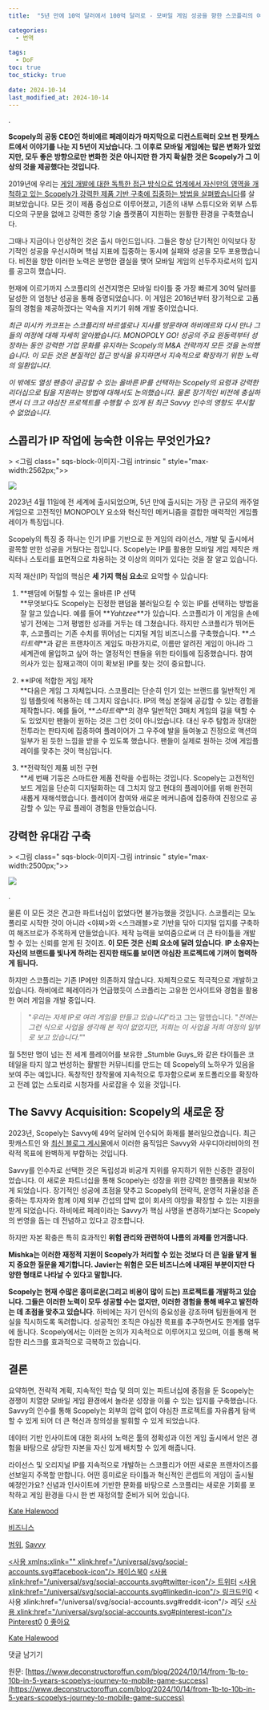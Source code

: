 ```yaml
---
title:  "5년 만에 10억 달러에서 100억 달러로 - 모바일 게임 성공을 향한 스코플리의 여정"

categories:
  - 번역
  
tags:
  - DoF
toc: true
toc_sticky: true
 
date: 2024-10-14
last_modified_at: 2024-10-14
---
```

.

**Scopely의 공동 CEO인 하비에르 페레이라가 마지막으로 디컨스트럭터 오브 펀 팟캐스트에서 이야기를 나눈 지 5년이 지났습니다. 그 이후로 모바일 게임에는 많은 변화가 있었지만, 모두 좋은 방향으로만 변화한 것은 아니지만 한 가지 확실한 것은 Scopely가 그 이상의 것을 제공했다는 것입니다.**

2019년에 우리는 [게임 개발에 대한 독특한 접근 방식으로 업계에서 자신만의 영역을 개척하고 있는 Scopely가 강력한 제품 기반 구축에 집중하는 방법을 살펴봤습니다](https://www.deconstructoroffun.com/blog/2019/8/5/deconstructing-scopelys-400m-run-rate)를 살펴보았습니다. 모든 것이 제품 중심으로 이루어졌고, 기존의 내부 스튜디오와 외부 스튜디오의 구분을 없애고 강력한 중앙 기술 플랫폼이 지원하는 원활한 환경을 구축했습니다.

그때나 지금이나 인상적인 것은 출시 마인드입니다. 그들은 항상 단기적인 이익보다 장기적인 성공을 우선시하며 핵심 지표에 집중하는 동시에 실패와 성공을 모두 포용했습니다. 비전을 향한 이러한 노력은 분명한 결실을 맺어 모바일 게임의 선두주자로서의 입지를 공고히 했습니다.

현재에 이르기까지 스코플리의 선견지명은 모바일 타이틀 중 가장 빠르게 30억 달러를 달성한 의 엄청난 성공을 통해 증명되었습니다. 이 게임은 2016년부터 장기적으로 고품질의 경험을 제공하겠다는 약속을 지키기 위해 개발 중이었습니다.

_최근 미시카 카코프는 스코플리의 바르셀로나 지사를 방문하여 하비에르와 다시 만나 그들의 여정에 대해 자세히 알아봤습니다. MONOPOLY GO! 성공의 주요 원동력부터 성장하는 동안 강력한 기업 문화를 유지하는 Scopely의 M&A 전략까지 모든 것을 논의했습니다. 이 모든 것은 본질적인 접근 방식을 유지하면서 지속적으로 확장하기 위한 노력의 일환입니다._

_이 밖에도 열성 팬층이 공감할 수 있는 올바른 IP를 선택하는 Scopely의 요령과 강력한 리더십으로 팀을 지원하는 방법에 대해서도 논의했습니다. 물론 장기적인 비전에 충실하면서 더 크고 야심찬 프로젝트를 수행할 수 있게 된 최근 Savvy 인수의 영향도 무시할 수 없었습니다._

## **스콥리가 IP 작업에 능숙한 이유는 무엇인가요?**

\> <그림 class=" sqs-block-이미지-그림 intrinsic " style="max-width:2562px;">>

![](https://images.squarespace-cdn.com/content/v1/58af450eb3db2b0582612f1d/32d67015-e9d5-4d45-8187-da85b61bb9ce/Screenshot+2024-10-14+at+11.26.52.png)

2023년 4월 11일에 전 세계에 출시되었으며, 5년 만에 출시되는 가장 큰 규모의 캐주얼 게임으로 고전적인 MONOPOLY 요소와 혁신적인 메커니즘을 결합한 매력적인 게임플레이가 특징입니다.

Scopely의 특징 중 하나는 인기 IP를 기반으로 한 게임의 라이선스, 개발 및 출시에서 괄목할 만한 성공을 거뒀다는 점입니다. Scopely는 IP를 활용한 모바일 게임 제작은 캐릭터나 스토리를 표면적으로 차용하는 것 이상의 의미가 있다는 것을 잘 알고 있습니다.

지적 재산(IP) 작업의 핵심은 **세 가지 핵심 요소**로 요약할 수 있습니다:

1.  **팬덤에 어필할 수 있는 올바른 IP 선택  
    **무엇보다도 Scopely는 진정한 팬덤을 불러일으킬 수 있는 IP를 선택하는 방법을 잘 알고 있습니다. 예를 들어 **_Yahtzee_**가 있습니다. 스코플리가 이 게임을 손에 넣기 전에는 그저 평범한 성과를 거두는 데 그쳤습니다. 하지만 스코플리가 뛰어든 후, 스코플리는 기존 수치를 뛰어넘는 디지털 게임 비즈니스를 구축했습니다. **_스타트렉_**과 같은 프랜차이즈 게임도 마찬가지로, 이름만 알려진 게임이 아니라 그 세계관에 몰입하고 싶어 하는 열정적인 팬들을 위한 타이틀에 집중했습니다. 참여 의사가 있는 잠재고객이 이미 확보된 IP를 찾는 것이 중요합니다.  
    
2.  **IP에 적합한 게임 제작  
    **다음은 게임 그 자체입니다. 스코플리는 단순히 인기 있는 브랜드를 일반적인 게임 템플릿에 적용하는 데 그치지 않습니다. IP의 핵심 본질에 공감할 수 있는 경험을 제작합니다. 예를 들어, **_스타트렉_**의 경우 일반적인 3매치 게임의 길을 택할 수도 있었지만 팬들이 원하는 것은 그런 것이 아니었습니다. 대신 우주 탐험과 장대한 전투라는 판타지에 집중하여 플레이어가 그 우주에 발을 들여놓고 진정으로 액션의 일부가 된 듯한 느낌을 받을 수 있도록 했습니다. 팬들이 실제로 원하는 것에 게임플레이를 맞추는 것이 핵심입니다.  
    
3.  **전략적인 제품 비전 구현  
    **세 번째 기둥은 스마트한 제품 전략을 수립하는 것입니다. Scopely는 고전적인 보드 게임을 단순히 디지털화하는 데 그치지 않고 현대의 플레이어를 위해 완전히 새롭게 재해석했습니다. 플레이어 참여와 새로운 메커니즘에 집중하여 진정으로 공감할 수 있는 무료 플레이 경험을 만들었습니다.
    

## **강력한 유대감 구축**

\> <그림 class=" sqs-block-이미지-그림 intrinsic " style="max-width:2500px;">>

![](https://images.squarespace-cdn.com/content/v1/58af450eb3db2b0582612f1d/1728894618182-5PMRGYM3OP6CWHWI8KRV/unsplash-image-9cd8qOgeNIY.jpg)

.

물론 이 모든 것은 견고한 파트너십이 없었다면 불가능했을 것입니다. 스코플리는 모노폴리로 시작한 것이 아니라 <야찌>와 <스크래블>로 기반을 닦아 디지털 입지를 구축하여 해즈브로가 주목하게 만들었습니다. 제작 능력을 보여줌으로써 더 큰 타이틀을 개발할 수 있는 신뢰를 얻게 된 것이죠. **이 모든 것은 신뢰 요소에 달려 있습니다**. **IP 소유자는 자신의 브랜드를 빛나게 하려는 진지한 태도를 보이면 야심찬 프로젝트에 기꺼이 협력하게 됩니다.**

하지만 스코플리는 기존 IP에만 의존하지 않습니다. 자체적으로도 적극적으로 개발하고 있습니다. 하비에르 페레이라가 언급했듯이 스코플리는 고유한 인사이트와 경험을 활용한 여러 게임을 개발 중입니다.

> "_우리는 자체 IP로 여러 게임을 만들고 있습니다_"라고 그는 말했습니다. "_전에는 그런 식으로 사업을 생각해 본 적이 없었지만, 저희는 이 사업을 저희 여정의 일부로 보고 있습니다."_"

월 5천만 명이 넘는 전 세계 플레이어를 보유한 _Stumble Guys_와 같은 타이틀은 코테일을 타지 않고 번성하는 활발한 커뮤니티를 만드는 데 Scopely의 노하우가 있음을 보여 주는 예입니다. 독창적인 창작물에 지속적으로 투자함으로써 포트폴리오를 확장하고 전례 없는 스토리로 시청자를 사로잡을 수 있을 것입니다.

## **The Savvy Acquisition: Scopely의 새로운 장**

2023년, Scopely는 Savvy에 49억 달러에 인수되어 화제를 불러일으켰습니다. 최근 팟캐스트인 [](https://www.youtube.com/watch?v=VnYg6bRA1YY)와 [최신 블로그 게시물](https://www.deconstructoroffun.com/blog/2024/10/7/inside-saudi-arabias-big-move-to-reshape-the-gaming-industry)에서 이러한 움직임은 Savvy와 사우디아라비아의 전략적 목표에 완벽하게 부합하는 것입니다.

Savvy를 인수자로 선택한 것은 독립성과 비공개 지위를 유지하기 위한 신중한 결정이었습니다. 이 새로운 파트너십을 통해 Scopely는 성장을 위한 강력한 플랫폼을 확보하게 되었습니다. 장기적인 성공에 초점을 맞추고 Scopely의 전략적, 운영적 자율성을 존중하는 투자자와 함께 이제 외부 간섭의 압박 없이 회사의 야망을 확장할 수 있는 지원을 받게 되었습니다. 하비에르 페레이라는 Savvy가 핵심 사명을 변경하기보다는 Scopely의 번영을 돕는 데 전념하고 있다고 강조합니다.

하지만 자본 확충은 특히 효과적인 **위험 관리와 관련하여 나름의 과제를 안겨줍니다.**

**Mishka는 이러한 재정적 지원이 Scopely가 처리할 수 있는 것보다 더 큰 일을 맡게 될지 중요한 질문을 제기합니다. Javier는 위험은 모든 비즈니스에 내재된 부분이지만 다양한 형태로 나타날 수 있다고 말합니다.**

**Scopely는 현재 수많은 흥미로운(그리고 비용이 많이 드는) 프로젝트를 개발하고 있습니다. 그들은 이러한 노력이 모두 성공할 수는 없지만, 이러한 경험을 통해 배우고 발전하는 데 초점을 맞추고 있습니다**. 하비에는 자기 인식의 중요성을 강조하며 팀원들에게 현실을 직시하도록 독려합니다. 성공적인 조직은 야심찬 목표를 추구하면서도 한계를 염두에 둡니다. Scopely에서는 이러한 논의가 지속적으로 이루어지고 있으며, 이를 통해 복잡한 리스크를 효과적으로 극복하고 있습니다.

## **결론**

요약하면, 전략적 계획, 지속적인 학습 및 의미 있는 파트너십에 중점을 둔 Scopely는 경쟁이 치열한 모바일 게임 환경에서 놀라운 성장을 이룰 수 있는 입지를 구축했습니다. Savvy의 인수를 통해 Scopely는 외부의 압력 없이 야심찬 프로젝트를 자유롭게 탐색할 수 있게 되어 더 큰 혁신과 창의성을 발휘할 수 있게 되었습니다.

데이터 기반 인사이트에 대한 회사의 노력은 툴의 정확성과 이전 게임 출시에서 얻은 경험을 바탕으로 상당한 자본을 자신 있게 배치할 수 있게 해줍니다.

라이선스 및 오리지널 IP를 지속적으로 개발하는 스코플리가 어떤 새로운 프랜차이즈를 선보일지 주목할 만합니다. 어떤 흥미로운 타이틀과 혁신적인 콘셉트의 게임이 출시될 예정인가요? 신념과 인사이트에 기반한 문화를 바탕으로 스코플리는 새로운 기회를 포착하고 게임 환경을 다시 한 번 재정의할 준비가 되어 있습니다.

[Kate Halewood](https://www.deconstructoroffun.com/blog?author=64fac051cc1f4641a7e24254)

[비즈니스](https://www.deconstructoroffun.com/blog/category/Business)

[범위](https://www.deconstructoroffun.com/blog/tag/scopely), [Savvy](https://www.deconstructoroffun.com/blog/tag/Savvy)

[<사용 xmlns:xlink="" xlink:href="/universal/svg/social-accounts.svg#facebook-icon"/> 페이스북0](https://www.facebook.com/sharer/sharer.php?u=https%3A%2F%2Fwww.deconstructoroffun.com%2Fblog%2F2024%2F10%2F14%2Ffrom-1b-to-10b-in-5-years-scopelys-journey-to-mobile-game-success) [<사용 xlink:href="/universal/svg/social-accounts.svg#twitter-icon"/> 트위터](https://twitter.com/intent/tweet?url=https%3A%2F%2Fwww.deconstructoroffun.com%2Fblog%2F2024%2F10%2F14%2Ffrom-1b-to-10b-in-5-years-scopelys-journey-to-mobile-game-success&text=게임+스튜디오+는+Scopely%E2%80%99s+approach%2C+특히+그것이+제작+에+오면+견고한+...) [<사용 xlink:href="/universal/svg/social-accounts.svg#linkedin-icon"/> 링크드인0](https://www.linkedin.com/shareArticle?mini=true&source=Deconstructor+of+Fun&summary=게임+스튜디오는+Scopely%E2%80%99s+approach%2C+특히+그것이+제작에+올때+견고한+...에서+하나+또는+둘+것+을+학습+할+수+있습니다.&url=https%3A%2F%2Fwww.deconstructoroffun.com%2Fblog%2F2024%2F10%2F14%2Ffrom-1b-to-10b-in-5-years-scopelys-journey-to-mobile-game-success) [](https://www.reddit.com/submit?url=https%3A%2F%2Fwww.deconstructoroffun.com%2Fblog%2F2024%2F10%2F14%2Ffrom-1b-to-10b-in-5-years-scopelys-journey-to-mobile-game-success)<사용 xlink:href="/universal/svg/social-accounts.svg#reddit-icon"/> 레딧 [<사용 xlink:href="/universal/svg/social-accounts.svg#pinterest-icon"/> Pinterest0](https://www.pinterest.com/pin/create/link/?description=Game+studios+can+learn+a+thing+or+두+thing+from+Scopely%E2%80%99s+approach%2C+especially+when+it+comes+to+crafting+solid+...&media=https://images.squarespace-cdn.com/content/v1/58af450eb3db2b0582612f1d/1728898369866-VAEO05LKWF19QC9EQ6C2/Screenshot+2024-10-14+at+12.31.22.png&url=https%3A%2F%2Fwww.deconstructoroffun.com%2Fblog%2F2024%2F10%2F14%2Ffrom-1b-to-10b-in-5-years-scopelys-journey-to-mobile-game-success) [0 좋아요](#)

[](https://www.deconstructoroffun.com/blog?author=64fac051cc1f4641a7e24254)

[Kate Halewood](https://www.deconstructoroffun.com/blog?author=64fac051cc1f4641a7e24254)

댓글 남기기

원문: [https://www.deconstructoroffun.com/blog/2024/10/14/from-1b-to-10b-in-5-years-scopelys-journey-to-mobile-game-success](https://www.deconstructoroffun.com/blog/2024/10/14/from-1b-to-10b-in-5-years-scopelys-journey-to-mobile-game-success)